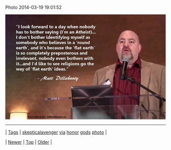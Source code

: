 <!--
title: Photo 2014-03-19 19
date: 2020-06-28T15:27:00.269Z
tags: skepticalavenger, via, honor, gods, photo
-->


Photo 2014-03-19 19:01:52

![](80086214555-0.jpg)

<!--BOTTOM-POST-NAVIGATION-->
---

| [Tags](tags.md) | [skepticalavenger](tag-skepticalavenger.md) [via](tag-via.md) [honor](tag-honor.md) [gods](tag-gods.md) [photo](tag-photo.md) |

| [Newer](80086077013.md) | [Top](index.md) | [Older](80088129922.md) |